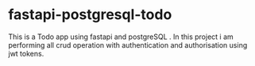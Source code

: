 # fastapi-postgresql-todo
This is a Todo app using fastapi and postgreSQL . In this project i am performing all crud operation with authentication and authorisation using jwt tokens.
